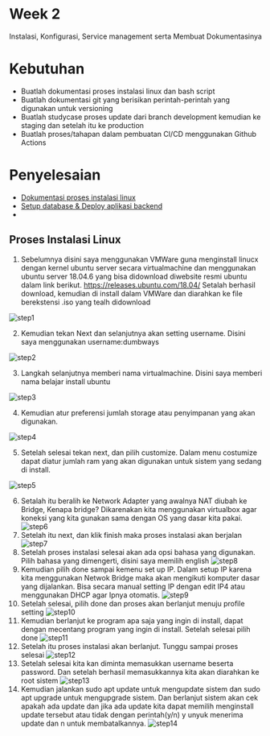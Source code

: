 # Week 2
Instalasi, Konfigurasi, Service management serta Membuat Dokumentasinya

# Kebutuhan
- Buatlah dokumentasi proses instalasi linux dan bash script
- Buatlah dokumentasi git yang berisikan perintah-perintah yang digunakan untuk versioning
- Buatlah studycase proses update dari branch development kemudian ke staging dan setelah itu ke production
- Buatlah proses/tahapan dalam pembuatan CI/CD menggunakan Github Actions

# Penyelesaian
- [Dokumentasi proses instalasi linux](https://github.com/rifaicham/dumbways-report/tree/main/week-2#proses-instalasi-linux) 
- [Setup database & Deploy aplikasi backend](setup-database-dan-deploy-aplikasi-backend.md)
- 


## Proses Instalasi Linux
1. Sebelumnya disini saya menggunakan VMWare guna menginstall linucx dengan kernel ubuntu server secara virtualmachine dan menggunakan ubuntu server 18.04.6 yang bisa didownload diwebsite resmi ubuntu dalam link berikut. https://releases.ubuntu.com/18.04/ Setalah berhasil download, kemudian di install dalam VMWare dan diarahkan ke file berekstensi .iso yang tealh didownload

![step1](https://github.com/rifaicham/dumbways-report/blob/main/week-2/assets/instalasi%20linux/1.jpg)

2. Kemudian tekan Next dan selanjutnya akan setting username. Disini saya menggunakan username:dumbways

![step2](https://github.com/rifaicham/dumbways-report/blob/main/week-2/assets/instalasi%20linux/2.jpg)

3. Langkah selanjutnya memberi nama virtualmachine. Disini saya memberi nama belajar install ubuntu

![step3](https://github.com/rifaicham/dumbways-report/blob/main/week-2/assets/instalasi%20linux/3.jpg)

4. Kemudian atur preferensi jumlah storage atau penyimpanan yang akan digunakan.

![step4](https://github.com/rifaicham/dumbways-report/blob/main/week-2/assets/instalasi%20linux/4.jpg)

5. Setelah selesai tekan next, dan pilih customize. Dalam menu costumize dapat diatur jumlah ram yang akan digunakan untuk sistem yang sedang di install.

![step5](https://github.com/rifaicham/dumbways-report/blob/main/week-2/assets/instalasi%20linux/5.jpg)

6. Setalah itu beralih ke Network Adapter yang awalnya NAT diubah ke Bridge, Kenapa bridge? Dikarenakan kita menggunakan virtualbox agar koneksi yang kita gunakan sama dengan OS yang dasar kita pakai.
![step6](https://github.com/rifaicham/dumbways-report/blob/main/week-2/assets/instalasi%20linux/6.jpg)
7. Setelah itu next, dan klik finish maka proses instalasi akan berjalan
![step7](https://github.com/rifaicham/dumbways-report/blob/main/week-2/assets/instalasi%20linux/7.jpg)
8. Setelah proses instalasi selesai akan ada opsi bahasa yang digunakan.
Pilih bahasa yang dimengerti, disini saya memilih english
![step8](https://github.com/rifaicham/dumbways-report/blob/main/week-2/assets/instalasi%20linux/8.jpg)
9. Kemudian pilih done sampai kemenu set up IP. Dalam setup IP karena kita menggunakan Netwok Bridge maka akan mengikuti komputer dasar yang dijalankan. Bisa secara manual setting IP dengan edit IP4 atau menggunakan DHCP agar Ipnya otomatis.
![step9](https://github.com/rifaicham/dumbways-report/blob/main/week-2/assets/instalasi%20linux/9.jpg)
10. Setelah selesai, pilih done dan proses akan berlanjut menuju profile setting
![step10](https://github.com/rifaicham/dumbways-report/blob/main/week-2/assets/instalasi%20linux/10.jpg)
11. Kemudian berlanjut ke program apa saja yang ingin di install, dapat dengan mecentang program yang ingin di install. Setelah selesai pilih done
![step11](https://github.com/rifaicham/dumbways-report/blob/main/week-2/assets/instalasi%20linux/11.jpg)
12. Setelah itu proses instalasi akan berlanjut. Tunggu sampai proses selesai
![step12](https://github.com/rifaicham/dumbways-report/blob/main/week-2/assets/instalasi%20linux/12.jpg)
13. Setelah selesai kita kan diminta memasukkan username beserta password. Dan setelah berhasil memasukkannya kita akan diarahkan ke root sistem
![step13](https://github.com/rifaicham/dumbways-report/blob/main/week-2/assets/instalasi%20linux/13.jpg)
14. Kemudian jalankan sudo apt update untuk mengupdate sistem dan sudo apt upgrade untuk mengupgrade sistem. Dan berlanjut sistem akan cek apakah ada update dan jika ada update kita dapat memilih menginstall update tersebut atau tidak dengan perintah(y/n) y unyuk menerima update dan n untuk membatalkannya.
![step14](https://github.com/rifaicham/dumbways-report/blob/main/week-2/assets/instalasi%20linux/14.jpg)
